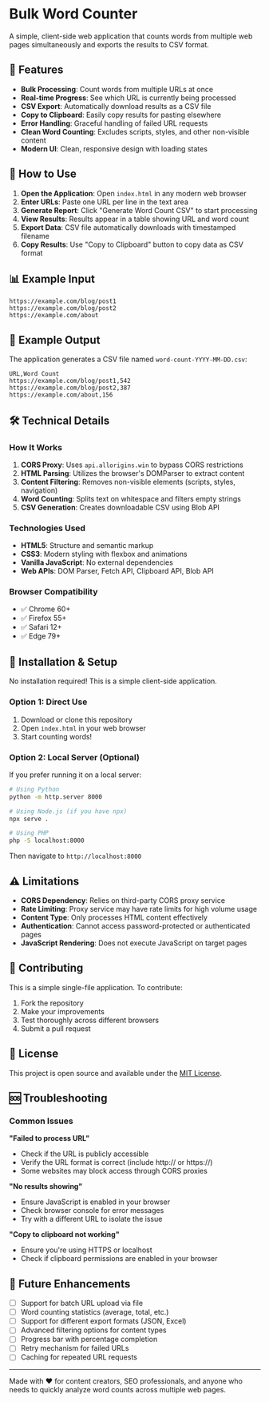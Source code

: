 # Bulk Word Counter

A simple, client-side web application that counts words from multiple web pages simultaneously and exports the results to CSV format.

## 🌟 Features

- **Bulk Processing**: Count words from multiple URLs at once
- **Real-time Progress**: See which URL is currently being processed
- **CSV Export**: Automatically download results as a CSV file
- **Copy to Clipboard**: Easily copy results for pasting elsewhere
- **Error Handling**: Graceful handling of failed URL requests
- **Clean Word Counting**: Excludes scripts, styles, and other non-visible content
- **Modern UI**: Clean, responsive design with loading states

## 🚀 How to Use

1. **Open the Application**: Open `index.html` in any modern web browser
2. **Enter URLs**: Paste one URL per line in the text area
3. **Generate Report**: Click "Generate Word Count CSV" to start processing
4. **View Results**: Results appear in a table showing URL and word count
5. **Export Data**: CSV file automatically downloads with timestamped filename
6. **Copy Results**: Use "Copy to Clipboard" button to copy data as CSV format

## 📊 Example Input

```
https://example.com/blog/post1
https://example.com/blog/post2
https://example.com/about
```

## 📁 Example Output

The application generates a CSV file named `word-count-YYYY-MM-DD.csv`:

```csv
URL,Word Count
https://example.com/blog/post1,542
https://example.com/blog/post2,387
https://example.com/about,156
```

## 🛠️ Technical Details

### How It Works

1. **CORS Proxy**: Uses `api.allorigins.win` to bypass CORS restrictions
2. **HTML Parsing**: Utilizes the browser's DOMParser to extract content
3. **Content Filtering**: Removes non-visible elements (scripts, styles, navigation)
4. **Word Counting**: Splits text on whitespace and filters empty strings
5. **CSV Generation**: Creates downloadable CSV using Blob API

### Technologies Used

- **HTML5**: Structure and semantic markup
- **CSS3**: Modern styling with flexbox and animations
- **Vanilla JavaScript**: No external dependencies
- **Web APIs**: DOM Parser, Fetch API, Clipboard API, Blob API

### Browser Compatibility

- ✅ Chrome 60+
- ✅ Firefox 55+
- ✅ Safari 12+
- ✅ Edge 79+

## 🔧 Installation & Setup

No installation required! This is a simple client-side application.

### Option 1: Direct Use
1. Download or clone this repository
2. Open `index.html` in your web browser
3. Start counting words!

### Option 2: Local Server (Optional)
If you prefer running it on a local server:

```bash
# Using Python
python -m http.server 8000

# Using Node.js (if you have npx)
npx serve .

# Using PHP
php -S localhost:8000
```

Then navigate to `http://localhost:8000`

## ⚠️ Limitations

- **CORS Dependency**: Relies on third-party CORS proxy service
- **Rate Limiting**: Proxy service may have rate limits for high volume usage
- **Content Type**: Only processes HTML content effectively
- **Authentication**: Cannot access password-protected or authenticated pages
- **JavaScript Rendering**: Does not execute JavaScript on target pages

## 🤝 Contributing

This is a simple single-file application. To contribute:

1. Fork the repository
2. Make your improvements
3. Test thoroughly across different browsers
4. Submit a pull request

## 📝 License

This project is open source and available under the [MIT License](LICENSE).

## 🆘 Troubleshooting

### Common Issues

**"Failed to process URL"**
- Check if the URL is publicly accessible
- Verify the URL format is correct (include http:// or https://)
- Some websites may block access through CORS proxies

**"No results showing"**
- Ensure JavaScript is enabled in your browser
- Check browser console for error messages
- Try with a different URL to isolate the issue

**"Copy to clipboard not working"**
- Ensure you're using HTTPS or localhost
- Check if clipboard permissions are enabled in your browser

## 🔮 Future Enhancements

- [ ] Support for batch URL upload via file
- [ ] Word counting statistics (average, total, etc.)
- [ ] Support for different export formats (JSON, Excel)
- [ ] Advanced filtering options for content types
- [ ] Progress bar with percentage completion
- [ ] Retry mechanism for failed URLs
- [ ] Caching for repeated URL requests

---

Made with ❤️ for content creators, SEO professionals, and anyone who needs to quickly analyze word counts across multiple web pages. 